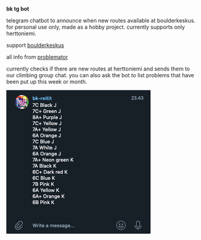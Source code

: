 <b> bk tg bot</b>
<p>telegram chatbot to announce when new routes available at boulderkeskus. for personal use only, made as a hobby project. currently supports only herttoniemi.</p>

<p>support <a href="https://www.boulderkeskus.com/">boulderkeskus</a></p>
<p>all info from <a href="https://www.problemator.fi/">problemator</a></p>

<p>currently checks if there are new routes at herttoniemi and sends them to our climbing group chat. you can also ask the bot to list problems that have been put up this week or month.</p>

<img src="./assets/example.png"/>
